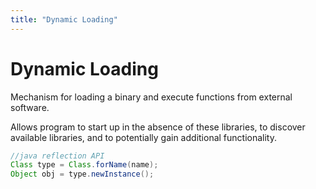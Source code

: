 ```yaml
---
title: "Dynamic Loading"
---
```

# Dynamic Loading
Mechanism for loading a binary and execute functions from external software.

Allows program to start up in the absence of these libraries, to discover available libraries, and to potentially gain additional functionality.

```java
//java reflection API
Class type = Class.forName(name);
Object obj = type.newInstance();
```
